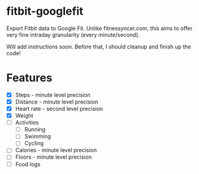 # fitbit-googlefit
Export Fitbit data to Google Fit. Unlike fitnessyncer.com, this aims to offer very fine intraday granularity (every minute/second).

Will add instructions soon. Before that, I should cleanup and finish up the code!


# Features
- [x] Steps - minute level precision
- [x] Distance - minute level precision
- [x] Heart rate - second level precision
- [x] Weight
- [ ] Activities 
  - [ ] Running
  - [ ] Swimming
  - [ ] Cycling
- [ ] Calories - minute level precision
- [ ] Floors - minute level precision
- [ ] Food logs
